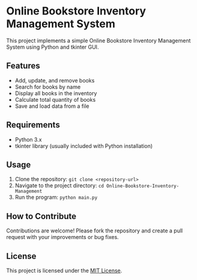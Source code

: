 # Online Bookstore Inventory Management System

This project implements a simple Online Bookstore Inventory Management System using Python and tkinter GUI.

## Features
- Add, update, and remove books
- Search for books by name
- Display all books in the inventory
- Calculate total quantity of books
- Save and load data from a file

## Requirements
- Python 3.x
- tkinter library (usually included with Python installation)

## Usage
1. Clone the repository: `git clone <repository-url>`
2. Navigate to the project directory: `cd Online-Bookstore-Inventory-Management`
3. Run the program: `python main.py`

## How to Contribute
Contributions are welcome! Please fork the repository and create a pull request with your improvements or bug fixes.

## License
This project is licensed under the [MIT License](LICENSE).
